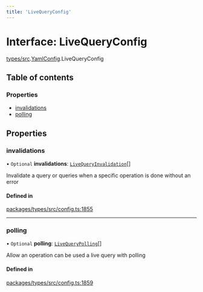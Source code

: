```yaml
---
title: 'LiveQueryConfig'
---
```


# Interface: LiveQueryConfig

[types/src](../modules/types_src).[YamlConfig](../modules/types_src.YamlConfig).LiveQueryConfig

## Table of contents

### Properties

- [invalidations](types_src.YamlConfig.LiveQueryConfig#invalidations)
- [polling](types_src.YamlConfig.LiveQueryConfig#polling)

## Properties

### invalidations

• `Optional` **invalidations**: [`LiveQueryInvalidation`](types_src.YamlConfig.LiveQueryInvalidation)[]

Invalidate a query or queries when a specific operation is done without an error

#### Defined in

[packages/types/src/config.ts:1855](https://github.com/Urigo/graphql-mesh/blob/master/packages/types/src/config.ts#L1855)

___

### polling

• `Optional` **polling**: [`LiveQueryPolling`](types_src.YamlConfig.LiveQueryPolling)[]

Allow an operation can be used a live query with polling

#### Defined in

[packages/types/src/config.ts:1859](https://github.com/Urigo/graphql-mesh/blob/master/packages/types/src/config.ts#L1859)
